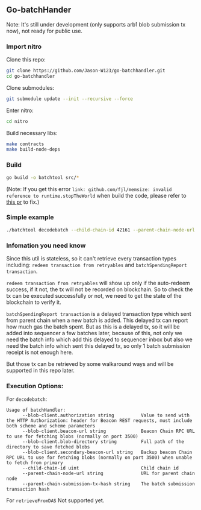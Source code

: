 ## Go-batchHander
Note: It's still under development (only supports arb1 blob submission tx now), not ready for public use.

### Import nitro
Clone this repo:
```bash
git clone https://github.com/Jason-W123/go-batchhandler.git
cd go-batchhandler
```

Clone submodules:
```bash
git submodule update --init --recursive --force
```

Enter nitro:
```bash
cd nitro
```

Build necessary libs:
```bash
make contracts
make build-node-deps
```

### Build

```bash
go build -o batchtool src/*
```

(Note: If you get this error `link: github.com/fjl/memsize: invalid reference to runtime.stopTheWorld` when build the code, please refer to [this pr](https://github.com/OffchainLabs/go-ethereum/pull/363/files) to fix.)

### Simple example

```bash
./batchtool decodebatch --child-chain-id 42161 --parent-chain-node-url {Arb1_Enpoint} --parent-chain-submission-tx-hash {Parent_Chain_Submission_Tx-Hash} --blob-client.beacon-url {Blob_Enpoint}
```

### Infomation you need know
Since this util is stateless, so it can't retrieve every transaction types including: `redeem transaction from retryables` and `batchSpendingReport transaction`.

`redeem transaction from retryables` will show up only if the auto-redeem success, if it not, the tx will not be recorded on blockchain. So to check the tx can be executed successfully or not, we need to get the state of the blockchain to verify it.

`batchSpendingReport transaction` is a delayed transaction type which sent from parent chain when a new batch is added. This delayed tx can report how much gas the batch spent. But as this is a delayed tx, so it will be added into sequencer a few batches later, because of this, not only we need the batch info which add this delayed to sequencer inbox but also we need the batch info which sent this delayed tx, so only 1 batch submission receipt is not enough here.

But those tx can be retrieved by some walkaround ways and will be supported in this repo later.

### Execution Options:

For `decodebatch`:
```
Usage of batchHandler:
      --blob-client.authorization string          Value to send with the HTTP Authorization: header for Beacon REST requests, must include both scheme and scheme parameters
      --blob-client.beacon-url string             Beacon Chain RPC URL to use for fetching blobs (normally on port 3500)
      --blob-client.blob-directory string         Full path of the directory to save fetched blobs
      --blob-client.secondary-beacon-url string   Backup beacon Chain RPC URL to use for fetching blobs (normally on port 3500) when unable to fetch from primary
      --child-chain-id uint                       Child chain id
      --parent-chain-node-url string              URL for parent chain node
      --parent-chain-submission-tx-hash string    The batch submission transaction hash
```

For `retrieveFromDAS`
    Not supported yet.
